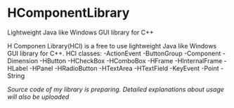 # HComponentLibrary
Lightweight Java like Windows GUI library for C++

H Componen Library(HCl) is a free to use lightweight Java like Windows GUI library for C++.
HCl classes:
-ActionEvent
-ButtonGroup
-Component
-Dimension
-HButton
-HCheckBox
-HComboBox
-HFrame
-HInternalFrame
-HLabel
-HPanel
-HRadioButton
-HTextArea
-HTextField
-KeyEvent
-Point
-String

*Source code of my library is preparing. 
Detailed explanations about usage will also be uploaded*
